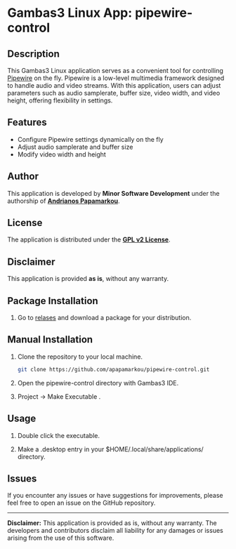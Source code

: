 # Gambas3 Linux App: pipewire-control

## Description
This Gambas3 Linux application serves as a convenient tool for controlling [Pipewire](https://pipewire.org/) on the fly. Pipewire is a low-level multimedia framework designed to handle audio and video streams. With this application, users can adjust parameters such as audio samplerate, buffer size, video width, and video height, offering flexibility in settings.

## Features
- Configure Pipewire settings dynamically on the fly
- Adjust audio samplerate and buffer size
- Modify video width and height

## Author
This application is developed by **Minor Software Development** under the authorship of [**Andrianos Papamarkou**](https://github.com/apapamarkou).

## License
The application is distributed under the [**GPL v2 License**](https://www.gnu.org/licenses/old-licenses/gpl-2.0.html).

## Disclaimer
This application is provided **as is**, without any warranty.

## Package Installation
1. Go to [relases](https://github.com/apapamarkou/pipewire-control/releases) and download a package for your distribution.

## Manual Installation
1. Clone the repository to your local machine.
    ```bash
    git clone https://github.com/apapamarkou/pipewire-control.git
    ```
2. Open the pipewire-control directory with Gambas3 IDE.

3. Project -> Make Executable .

## Usage
1. Double click the executable.

2. Make a .desktop entry in your $HOME/.local/share/applications/ directory.

## Issues
If you encounter any issues or have suggestions for improvements, please feel free to open an issue on the GitHub repository.

---
**Disclaimer:** This application is provided as is, without any warranty. The developers and contributors disclaim all liability for any damages or issues arising from the use of this software.


